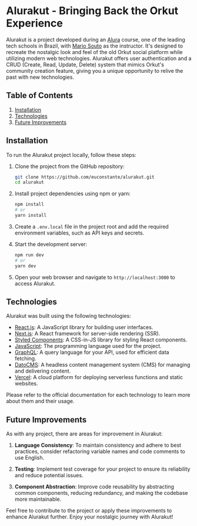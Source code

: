 # Alurakut - Bringing Back the Orkut Experience

Alurakut is a project developed during an [Alura](https://www.alura.com.br/) course, one of the leading tech schools in Brazil, with [Mario Souto](https://mariosouto.com/) as the instructor. It's designed to recreate the nostalgic look and feel of the old Orkut social platform while utilizing modern web technologies. Alurakut offers user authentication and a CRUD (Create, Read, Update, Delete) system that mimics Orkut's community creation feature, giving you a unique opportunity to relive the past with new technologies.

## Table of Contents

1. [Installation](#installation)
2. [Technologies](#technologies)
3. [Future Improvements](#future-improvements)

## Installation

To run the Alurakut project locally, follow these steps:

1. Clone the project from the GitHub repository:
   ```bash
   git clone https://github.com/euconstante/alurakut.git
   cd alurakut
   ```

2. Install project dependencies using npm or yarn:
   ```bash
   npm install
   # or
   yarn install
   ```

3. Create a `.env.local` file in the project root and add the required environment variables, such as API keys and secrets.

4. Start the development server:
   ```bash
   npm run dev
   # or
   yarn dev
   ```

5. Open your web browser and navigate to `http://localhost:3000` to access Alurakut.

## Technologies

Alurakut was built using the following technologies:

- [React.js](https://reactjs.org/): A JavaScript library for building user interfaces.
- [Next.js](https://nextjs.org/): A React framework for server-side rendering (SSR).
- [Styled Components](https://styled-components.com/): A CSS-in-JS library for styling React components.
- [JavaScript](https://developer.mozilla.org/en-US/docs/Web/JavaScript): The programming language used for the project.
- [GraphQL](https://graphql.org/): A query language for your API, used for efficient data fetching.
- [DatoCMS](https://www.datocms.com/): A headless content management system (CMS) for managing and delivering content.
- [Vercel](https://vercel.com/): A cloud platform for deploying serverless functions and static websites.

Please refer to the official documentation for each technology to learn more about them and their usage.

## Future Improvements

As with any project, there are areas for improvement in Alurakut:

1. **Language Consistency**: To maintain consistency and adhere to best practices, consider refactoring variable names and code comments to use English.

2. **Testing**: Implement test coverage for your project to ensure its reliability and reduce potential issues.

3. **Component Abstraction**: Improve code reusability by abstracting common components, reducing redundancy, and making the codebase more maintainable.

Feel free to contribute to the project or apply these improvements to enhance Alurakut further. Enjoy your nostalgic journey with Alurakut!
